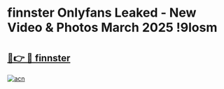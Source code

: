 # finnster Onlyfans Leaked - New Video & Photos March 2025 !9losm

# <h2><a href="https://7i7tfj.iuczelnia.edu.pl?title=finnster&ref=9losm">🔗👉 🔴 finnster</a></h2>

[![acn](https://github.com/user-attachments/assets/0f9c940e-d8b0-45ae-aac7-cd30a18b3e1c)](https://7i7tfj.iuczelnia.edu.pl?title=finnster&ref=9losm)


